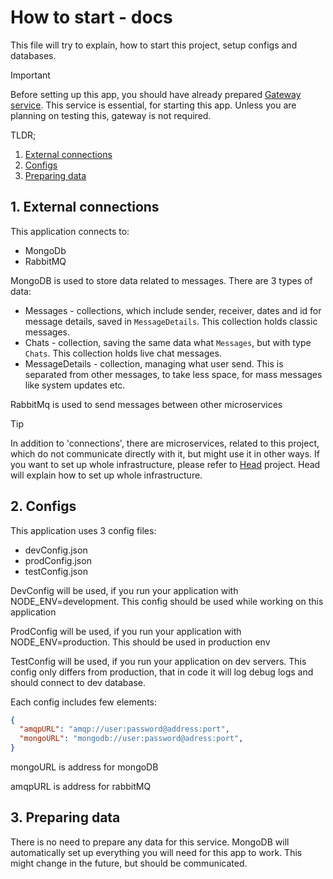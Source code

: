 # How to start - docs

This file will try to explain, how to start this project, setup configs and databases.

> [!IMPORTANT]
> Before setting up this app, you should have already prepared [Gateway service](https://github.com/Monsters-RPG-game/Gateway). This service is essential, for starting this app. Unless you are planning on testing this, gateway is not required.

TLDR;
1. [External connections](#1-external-connections)
2. [Configs](#2-configs)
3. [Preparing data](#3-preparing-data)

## 1. External connections

This application connects to:
- MongoDb
- RabbitMQ

MongoDB is used to store data related to messages. There are 3 types of data:
- Messages - collections, which include sender, receiver, dates and id for message details, saved in `MessageDetails`. This collection holds classic messages. 
- Chats - collection, saving the same data what `Messages`, but with type `Chats`. This collection holds live chat messages.
- MessageDetails - collection, managing what user send. This is separated from other messages, to take less space, for mass messages like system updates etc.

RabbitMq is used to send messages between other microservices

> [!TIP]
> In addition to 'connections', there are microservices, related to this project, which do not communicate directly with it, but might use it in other ways. If you want to set up whole infrastructure, please refer to [Head](https://github.com/Monsters-RPG-game/Head) project. Head will explain how to set up whole infrastructure.

## 2. Configs

This application uses 3 config files:
- devConfig.json
- prodConfig.json
- testConfig.json

DevConfig will be used, if you run your application with NODE_ENV=development. This config should be used while working on this application

ProdConfig will be used, if you run your application with NODE_ENV=production. This should be used in production env

TestConfig will be used, if you run your application on dev servers. This config only differs from production, that in code it will log debug logs and should connect to dev database.

Each config includes few elements:
```json
{
  "amqpURL": "amqp://user:password@address:port",
  "mongoURL": "mongodb://user:password@adress:port",
}
```

mongoURL is address for mongoDB

amqpURL is address for rabbitMQ

## 3. Preparing data

There is no need to prepare any data for this service. MongoDB will automatically set up everything you will need for this app to work. This might change in the future, but should be communicated. 
